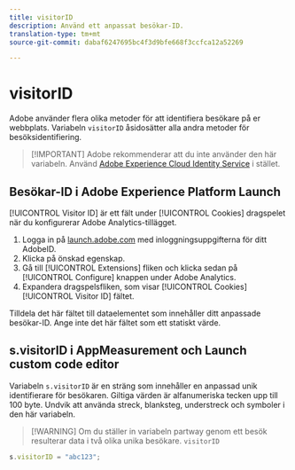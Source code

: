```yaml
---
title: visitorID
description: Använd ett anpassat besökar-ID.
translation-type: tm+mt
source-git-commit: dabaf6247695bc4f3d9bfe668f3ccfca12a52269

---
```



# visitorID

Adobe använder flera olika metoder för att identifiera besökare på er webbplats. Variabeln `visitorID` åsidosätter alla andra metoder för besöksidentifiering.

>[!IMPORTANT] Adobe rekommenderar att du inte använder den här variabeln. Använd [Adobe Experience Cloud Identity Service](https://docs.adobe.com/content/help/en/id-service/using/home.html) i stället.

## Besökar-ID i Adobe Experience Platform Launch

[!UICONTROL Visitor ID] är ett fält under [!UICONTROL Cookies] dragspelet när du konfigurerar Adobe Analytics-tillägget.

1. Logga in på [launch.adobe.com](https://launch.adobe.com) med inloggningsuppgifterna för ditt AdobeID.
2. Klicka på önskad egenskap.
3. Gå till [!UICONTROL Extensions] fliken och klicka sedan på [!UICONTROL Configure] knappen under Adobe Analytics.
4. Expandera dragspelsfliken, som visar [!UICONTROL Cookies] [!UICONTROL Visitor ID] fältet.

Tilldela det här fältet till dataelementet som innehåller ditt anpassade besökar-ID. Ange inte det här fältet som ett statiskt värde.

## s.visitorID i AppMeasurement och Launch custom code editor

Variabeln `s.visitorID` är en sträng som innehåller en anpassad unik identifierare för besökaren. Giltiga värden är alfanumeriska tecken upp till 100 byte. Undvik att använda streck, blanksteg, understreck och symboler i den här variabeln.

>[!WARNING] Om du ställer in variabeln partway genom ett besök resulterar data i två olika unika besökare. `visitorID`

```js
s.visitorID = "abc123";
```
